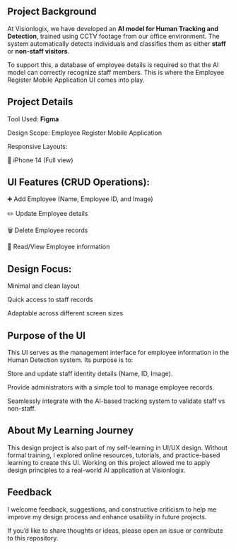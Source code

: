 ## **Project Background**

At Visionlogix, we have developed an **AI model for Human Tracking and Detection**, trained using CCTV footage from our office environment. The system automatically detects individuals and classifies them as either **staff** or **non-staff visitors**.

To support this, a database of employee details is required so that the AI model can correctly recognize staff members. This is where the Employee Register Mobile Application UI comes into play.

## **Project Details**

Tool Used: **Figma**

Design Scope: Employee Register Mobile Application

Responsive Layouts:

📱 iPhone 14 (Full view)

## UI Features **(CRUD Operations)**:

➕ Add Employee (Name, Employee ID, and Image)

✏️ Update Employee details

🗑️ Delete Employee records

📖 Read/View Employee information

## **Design Focus:**

Minimal and clean layout

Quick access to staff records

Adaptable across different screen sizes

## **Purpose of the UI**

This UI serves as the management interface for employee information in the Human Detection system. Its purpose is to:

Store and update staff identity details (Name, ID, Image).

Provide administrators with a simple tool to manage employee records.

Seamlessly integrate with the AI-based tracking system to validate staff vs non-staff.

## **About My Learning Journey**

This design project is also part of my self-learning in UI/UX design. Without formal training, I explored online resources, tutorials, and practice-based learning to create this UI. Working on this project allowed me to apply design principles to a real-world AI application at Visionlogix.

## **Feedback**

I welcome feedback, suggestions, and constructive criticism to help me improve my design process and enhance usability in future projects.

If you’d like to share thoughts or ideas, please open an issue or contribute to this repository.
